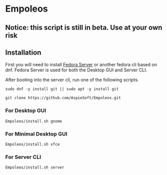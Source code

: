 # Empoleos

## Notice: this script is still in beta. Use at your own risk

## Installation

First you will need to install [Fedora Server](https://fedoraproject.org/server/download/) or another fedora cli based on dnf.
Fedora Server is used for both the Desktop GUI and Server CLI.

After booting into the server cli, run one of the following scripts.

```shell
sudo dnf -y install git || sudo apt -y install git

git clone https://github.com/AspieSoft/Empoleos.git
```

### For Desktop GUI

```shell
Empoleos/install.sh gnome
```

### For Minimal Desktop GUI

```shell
Empoleos/install.sh xfce
```

### For Server CLI

```shell
Empoleos/install.sh server
```
